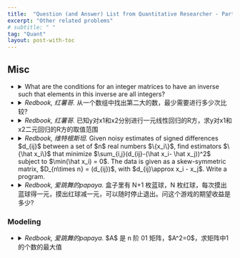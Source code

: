 ```yaml
---
title:  "Question (and Answer) List from Quantitative Researcher - Part 5. Others"
excerpt: "Other related problems"
# subtitle: " "
tag: "Quant"
layout: post-with-toc
---
```


<!-- template

- <details><summary><cite>Redbook, 爱跳舞的papaya.</cite>
  ...
  </summary>
  ...
  </details>

-->

## Misc

- <details><summary>What are the conditions for an integer matrices to have an inverse such that elements in this inverse are all integers?
  </summary>
  Sufficient and necessary condintion would be the determinant being $\pm1$. Easily for necessary, $\mathrm{det}(A^{-1}) = 1/\mathrm{det}(A)$.
  For sufficiency, note that by the adjugate matrix, we have $A^{-1} = \mathrm{det}(A)^{-1} \mathrm{adj}(A)$.
  </details>

- <details><summary><cite>Redbook, 红薯哥.</cite>
  从一个数组中找出第二大的数，最少需要进行多少次比较?
  </summary>
  ...
  </details>


- <details><summary><cite>Redbook, 红薯哥.</cite>
  已知y对x1和x2分别进行一元线性回归的R方，求y对x1和x2二元回归的R方的取值范围
  </summary>
  ...
  </details>


- <details><summary><cite>Redbook, 维特根斯坦.</cite>
  Given noisy estimates of signed differences $d_{ij}$ between a set of $n$ real numbers $\{x_i\}$, find estimators $\{\hat x_i\}$ that minimize $\sum_{i,j}(d_{ij}-(\hat x_i- \hat x_j))^2$ subject to $\min(\hat x_i) = 0$. The data is given as a skew-symmetric matrix, $D_{n\times n} = (d_{ij})$, with $d_{ij}\approx x_i - x_j$. Write a program.
  </summary>
  ...
  </details>


- <details><summary><cite>Redbook, 爱跳舞的papaya.</cite>
  盒子里有 N+1 枚蓝球，N 枚红球，每次摸出蓝球得一元，摸出红球减一元，可以随时停止退出。问这个游戏的期望收益是多少?
  </summary>
  ...
  </details>

### Modeling

- <details><summary><cite>Redbook, 爱跳舞的papaya.</cite>
  $A$ 是 n 阶 01 矩阵，$A^2=0$，求矩阵中1的个数的最大值
  </summary>
  Convert this problem to the connectivity of directed graphs. The condition requires any path found on the graph cannot have length greater than $1$. These means the graph is separated into two parts. The maximum number must be $\mathrm{floor}(n/2) * (n-\mathrm{floor}(n/2))$
  </details>

